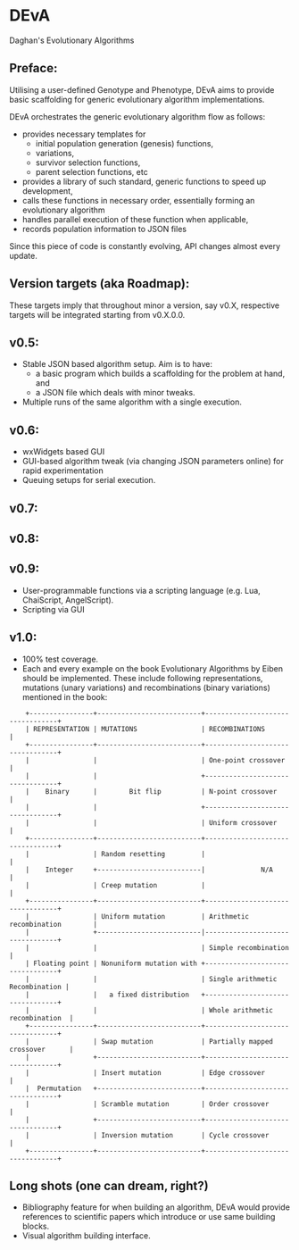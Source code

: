 # DEvA
Daghan's Evolutionary Algorithms

## Preface:

Utilising a user-defined Genotype and Phenotype, DEvA aims to provide basic scaffolding for generic evolutionary algorithm implementations.

DEvA orchestrates the generic evolutionary algorithm flow as follows:
* provides necessary templates for
    * initial population generation (genesis) functions,
    * variations,
    * survivor selection functions,
    * parent selection functions, etc
* provides a library of such standard, generic functions to speed up development,
* calls these functions in necessary order, essentially forming an evolutionary algorithm
* handles parallel execution of these function when applicable,
* records population information to JSON files

Since this piece of code is constantly evolving, API changes almost every update.

## Version targets (aka Roadmap):

These targets imply that throughout minor a version, say v0.X, respective targets will be integrated starting from v0.X.0.0.

## v0.5:
  * Stable JSON based algorithm setup. Aim is to have:
    * a basic program which builds a scaffolding for the problem at hand, and
    * a JSON file which deals with minor tweaks.
  * Multiple runs of the same algorithm with a single execution.
## v0.6:
  * wxWidgets based GUI
  * GUI-based algorithm tweak (via changing JSON parameters online) for rapid experimentation
  * Queuing setups for serial execution.
## v0.7:
## v0.8:
## v0.9:
  * User-programmable functions via a scripting language (e.g. Lua, ChaiScript, AngelScript).
  * Scripting via GUI
## v1.0:
  * 100% test coverage.
  * Each and every example on the book Evolutionary Algorithms by Eiben should be implemented.
  These include following representations, mutations (unary variations) and recombinations (binary variations) mentioned in the book:
```
    +----------------+--------------------------+---------------------------------+
    | REPRESENTATION | MUTATIONS                | RECOMBINATIONS                  |
    +----------------+--------------------------+---------------------------------+
    |                |                          | One-point crossover             |
    |                |                          +---------------------------------+
    |    Binary      |        Bit flip          | N-point crossover               |
    |                |                          +---------------------------------+
    |                |                          | Uniform crossover               |
    +----------------+--------------------------+---------------------------------+
    |                | Random resetting         |                                 |
    |    Integer     +--------------------------|              N/A                |
    |                | Creep mutation           |                                 |
    +----------------+--------------------------+---------------------------------+
    |                | Uniform mutation         | Arithmetic recombination        |
    |                +--------------------------|---------------------------------+
    |                |                          | Simple recombination            |
    | Floating point | Nonuniform mutation with +---------------------------------+
    |                |                          | Single arithmetic Recombination |
    |                |   a fixed distribution   +---------------------------------+
    |                |                          | Whole arithmetic recombination  |
    +----------------+--------------------------+---------------------------------+
    |                | Swap mutation            | Partially mapped crossover      |
    |                +--------------------------+---------------------------------+
    |                | Insert mutation          | Edge crossover                  |
    |  Permutation   +--------------------------+---------------------------------+
    |                | Scramble mutation        | Order crossover                 |
    |                +--------------------------+---------------------------------+
    |                | Inversion mutation       | Cycle crossover                 |
    +----------------+--------------------------+---------------------------------+
```
## Long shots (one can dream, right?)
  * Bibliography feature for when building an algorithm, DEvA would provide references to scientific papers which introduce or use same building blocks.
  * Visual algorithm building interface.
